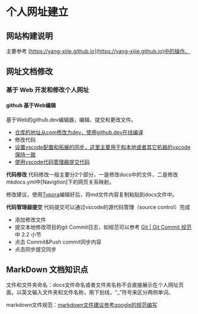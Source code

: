 # 个人网址建立

## 网站构建说明

主要参考 [https://yang-xijie.github.io](https://yang-xijie.github.io)中的操作。

## 网址文档修改

### 基于 Web 开发和修改个人网址

#### github 基于Web编辑

基于Web的github.dev编辑器，编辑、提交和更改文件。

- [仓库的地址从com修改为dev，使用github.dev在线编译](https://docs.github.com/zh/codespaces/the-githubdev-web-based-editor)
- 修改代码
- [设置vscode配置和拓展的同步，这里主要用于和本地或者其它机器的vscode保持一致](https://code.visualstudio.com/docs/editor/settings-sync)
- [使用vscode代码管理器提交代码](https://cloud.tencent.com/developer/article/1793472)

**代码修改**
代码修改一般主要分2个部分，一是修改docs中的文件，二是修改mkdocs.yml中[Navigtion]下的网页关系映射。

修改建议，使用[Typora](https://typoraio.cn)编辑好后，将md文件内容复制粘贴到docs文件中。

**代码管理器提交**
代码提交可以通过vscode的源代码管理（source control）完成

- 添加修改文件
- 提交本地修改项目的git Commit日志，如规范可以参考 [Git | Git Commit 规范](http://119.23.219.145/posts/git-git-commit-%E8%A7%84%E8%8C%83/)中 2.2 小节
- 点击 Commit&Push commit同步内容
- 点击同步提交同步

## MarkDown 文档知识点

文件和文件夹命名：docs文件命名或者文件夹名称不会直接展示在个人网址页面，以英文输入文件夹和文件名称，用下划线，“_”符号来区分两侧单词。

markdown文件规范：[markdown文件建议参考google的规范编写](https://github.com/google/styleguide/blob/gh-pages/docguide/style.md)
